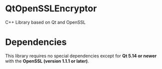 # QtOpenSSLEncryptor
C++ Library based on Qt and OpenSSL

# Dependencies
This library requires no special dependencies except for **Qt 5.14 or newer** with the **OpenSSL (version 1.1.1 or later)**.
